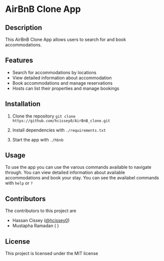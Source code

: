# AirBnB Clone App

## Description
This AirBnB Clone App allows users to search for and book accommodations.

## Features
- Search for accommodations by locations
- View detailed information about accommodation
- Book accommodations and manage reservations
- Hosts can list their properties and manage bookings

## Installation
1. Clone the repository
`git clone https://github.com/hcissey0/AirBnB_clone.git`

2. Install dependencies with `./requirements.txt`

3. Start the app with `./hbnb`

## Usage
To use the app you can use the varous commands available to navigate through. You can view detailed information about available accommodations and book your stay.
You can see the availabel commands with `help` or `?`

## Contributors
The contributors to this project are
- Hassan Cissey ([@hcissey0](https://github.com/hcissey0))
- Mustapha Ramadan ( )

## License
This project is licensed under the MIT license
